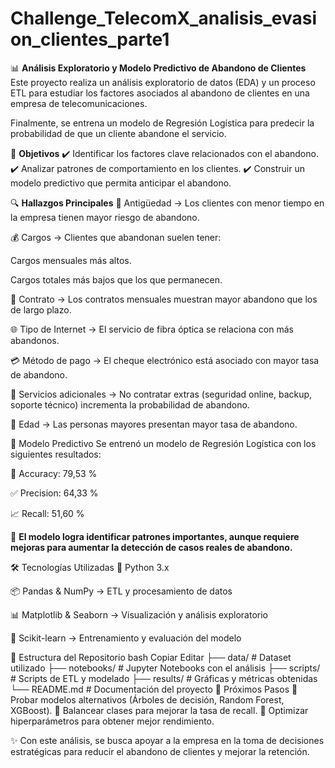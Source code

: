# Challenge_TelecomX_analisis_evasion_clientes_parte1
📊 **Análisis Exploratorio y Modelo Predictivo de Abandono de Clientes**
Este proyecto realiza un análisis exploratorio de datos (EDA) y un proceso ETL para estudiar los factores asociados al abandono de clientes en una empresa de telecomunicaciones.

Finalmente, se entrena un modelo de Regresión Logística para predecir la probabilidad de que un cliente abandone el servicio.

🎯 **Objetivos**
✔️ Identificar los factores clave relacionados con el abandono.
✔️ Analizar patrones de comportamiento en los clientes.
✔️ Construir un modelo predictivo que permita anticipar el abandono.

🔍 **Hallazgos Principales**
📌 Antigüedad → Los clientes con menor tiempo en la empresa tienen mayor riesgo de abandono.

💰 Cargos → Clientes que abandonan suelen tener:

Cargos mensuales más altos.

Cargos totales más bajos que los que permanecen.

📄 Contrato → Los contratos mensuales muestran mayor abandono que los de largo plazo.

🌐 Tipo de Internet → El servicio de fibra óptica se relaciona con más abandonos.

💳 Método de pago → El cheque electrónico está asociado con mayor tasa de abandono.

🔧 Servicios adicionales → No contratar extras (seguridad online, backup, soporte técnico) incrementa la probabilidad de abandono.

👵 Edad → Las personas mayores presentan mayor tasa de abandono.

🤖 Modelo Predictivo
Se entrenó un modelo de Regresión Logística con los siguientes resultados:

🎯 Accuracy: 79,53 %

✅ Precision: 64,33 %

📈 Recall: 51,60 %

📌 **El modelo logra identificar patrones importantes, aunque requiere mejoras para aumentar la detección de casos reales de abandono.**

🛠️ Tecnologías Utilizadas
🐍 Python 3.x

📦 Pandas & NumPy → ETL y procesamiento de datos

📊 Matplotlib & Seaborn → Visualización y análisis exploratorio

🤖 Scikit-learn → Entrenamiento y evaluación del modelo

📂 Estructura del Repositorio
bash
Copiar
Editar
├── data/          # Dataset utilizado
├── notebooks/     # Jupyter Notebooks con el análisis
├── scripts/       # Scripts de ETL y modelado
├── results/       # Gráficas y métricas obtenidas
└── README.md      # Documentación del proyecto
🚀 Próximos Pasos
🔹 Probar modelos alternativos (Árboles de decisión, Random Forest, XGBoost).
🔹 Balancear clases para mejorar la tasa de recall.
🔹 Optimizar hiperparámetros para obtener mejor rendimiento.

✨ Con este análisis, se busca apoyar a la empresa en la toma de decisiones estratégicas para reducir el abandono de clientes y mejorar la retención.

